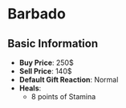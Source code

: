 # Barbado

## Basic Information

- **Buy Price**: 250$
- **Sell Price**: 140$
- **Default Gift Reaction**: Normal
- **Heals**:
  - 8 points of Stamina